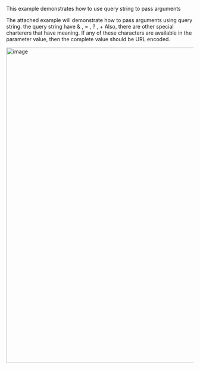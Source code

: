 This example demonstrates how to use query string to pass arguments

The attached example will demonstrate how to pass arguments using query string. the query string have & , = , ? , + 
Also, there are other special charterers that have meaning. 
If any of these characters are available in the parameter value, then the complete value should be URL encoded.


<img width="845" alt="image" src="https://github.com/user-attachments/assets/737b85b7-5025-4f09-90ec-9f15ef4607cd">

